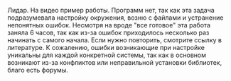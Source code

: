 Лидар. На видео пример работы. Программ нет, так как эта задача подразумевала настройку окружения, возню с файлами и устранение непонятных ошибок. Несмотря на вроде "все готовое" эта работа заняла 6 часов, так как из-за ошибок приходилось несколько раз начинать с самого начала. Если нужно повторить, смотрите ссылку в литературе. К сожалению, ошибки возникающие при настройке уникальны для каждой конкретной системы, так как в основном возникают из-за конфликтов или неправильной установки библиотек, благо есть форумы.

